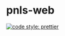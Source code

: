 # pnls-web
[![code style: prettier](https://img.shields.io/badge/code_style-prettier-ff69b4.svg)](https://github.com/prettier/prettier)